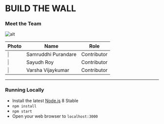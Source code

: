
# BUILD THE WALL

### Meet the Team
![alt](https://avatars2.githubusercontent.com/ml/1303?s=140&v=4)

| Photo              | Name             | Role          |
|--------------------|------------------|---------------|
| <img src="https://avatars1.githubusercontent.com/u/26755491?s=400&v=4" width="20%"> | Samruddhi Purandare | Contributor |
| <img src="https://avatars1.githubusercontent.com/u/32206290?s=460&v=4" width="20%"> | Sayudh Roy | Contributor |
| <img src="https://avatars0.githubusercontent.com/u/44677841?s=400&u=b450e17545e9b8f4622117813b47032321a9b74b&v=4" width="20%"> | Varsha Vijaykumar | Contributor|

----


### Running Locally

- Install the latest [Node.js](http://nodejs.org) 8 Stable
- `npm install`
- `npm start`
- Open your web browser to `localhost:3000`
